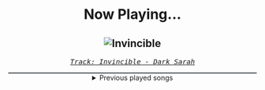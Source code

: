 <div align="center"> 
<h1>Now Playing...</h1>

![Invincible](https://i.scdn.co/image/ab67616d00001e02a036566c4850aea0ba4bd95b)
--
_<samp><a href="https://open.spotify.com/track/3sWVOQ6gbC5pJM0637QUmx">Track: Invincible - Dark Sarah</a></samp>_

<div style="border: 1px #4B5054 solid"></div>
<details>
  <summary>
    Previous played songs
  </summary>
  <table>
    <thead>
      <tr>
        <th>
          Artist
        </th>
        <th>
          Song
        </th>
        <th>
          Link
        </th>
      </tr>
    </thead>
    <tbody>
      <tr><td>Dark Sarah</td><td>Invincible</td><td><a href="https://open.spotify.com/track/3sWVOQ6gbC5pJM0637QUmx">https://open.spotify.com/track/3sWVOQ6gbC5pJM0637QUmx</a></td></tr><tr><td>Morgan Thomaso</td><td>Majesty</td><td><a href="https://open.spotify.com/track/5o9LbFRtoxDRXiJdlPOXSy">https://open.spotify.com/track/5o9LbFRtoxDRXiJdlPOXSy</a></td></tr><tr><td>Any Given Day</td><td>Diamonds</td><td><a href="https://open.spotify.com/track/7eosa57Y6VlIv4pR3Km0VD">https://open.spotify.com/track/7eosa57Y6VlIv4pR3Km0VD</a></td></tr><tr><td>Sanguisugabogg</td><td>Necrosexual Deviant</td><td><a href="https://open.spotify.com/track/6rJJgFedzHFq1y5ouX1ZoM">https://open.spotify.com/track/6rJJgFedzHFq1y5ouX1ZoM</a></td></tr><tr><td>Rotting Christ</td><td>Astral Embodiment</td><td><a href="https://open.spotify.com/track/6ndKz52aK5bUZqCf6hZ0sR">https://open.spotify.com/track/6ndKz52aK5bUZqCf6hZ0sR</a></td></tr><tr><td>WWE</td><td>WWE: Shatter (Bray Wyatt)</td><td><a href="https://open.spotify.com/track/4S8RzeHLdmpFc8ohVomQFd">https://open.spotify.com/track/4S8RzeHLdmpFc8ohVomQFd</a></td></tr><tr><td>ENMY</td><td>Survive</td><td><a href="https://open.spotify.com/track/10sNQBSpWrUV1jcyafuw0x">https://open.spotify.com/track/10sNQBSpWrUV1jcyafuw0x</a></td></tr><tr><td>Mimi Barks</td><td>ASHES</td><td><a href="https://open.spotify.com/track/5z8yjg9jCYjeHWrG2eKYDc">https://open.spotify.com/track/5z8yjg9jCYjeHWrG2eKYDc</a></td></tr><tr><td>Celldweller</td><td>Into the Void - HARD BOX Remix</td><td><a href="https://open.spotify.com/track/1QZWJcDtvPASvWbHMFEG7N">https://open.spotify.com/track/1QZWJcDtvPASvWbHMFEG7N</a></td></tr><tr><td>The Anchor</td><td>Let Down</td><td><a href="https://open.spotify.com/track/2JrPhJ74FfygxtRYMXU0Fk">https://open.spotify.com/track/2JrPhJ74FfygxtRYMXU0Fk</a></td></tr><tr><td>Lauren Babic</td><td>This Is Halloween</td><td><a href="https://open.spotify.com/track/3XTApCt8Q1tX22ADPvBL4Z">https://open.spotify.com/track/3XTApCt8Q1tX22ADPvBL4Z</a></td></tr><tr><td>Foxblood</td><td>Kingdom Come</td><td><a href="https://open.spotify.com/track/5fETISA0KLKcKb8pRHMgqW">https://open.spotify.com/track/5fETISA0KLKcKb8pRHMgqW</a></td></tr><tr><td>Miss Fortune</td><td>Rolling Blackout</td><td><a href="https://open.spotify.com/track/4U1l4BwnRDkzqIAAPCryBS">https://open.spotify.com/track/4U1l4BwnRDkzqIAAPCryBS</a></td></tr><tr><td>Venomous Concept</td><td>Timeline</td><td><a href="https://open.spotify.com/track/5vOQRzJTpPGFNBTPI6MeHg">https://open.spotify.com/track/5vOQRzJTpPGFNBTPI6MeHg</a></td></tr><tr><td>Dagames</td><td>Brace For The Freight Train</td><td><a href="https://open.spotify.com/track/26btbtylTH8l0Dc1y9OJcY">https://open.spotify.com/track/26btbtylTH8l0Dc1y9OJcY</a></td></tr><tr><td>Maelføy</td><td>away</td><td><a href="https://open.spotify.com/track/4rNn6vx1vmzJfr894A5bM7">https://open.spotify.com/track/4rNn6vx1vmzJfr894A5bM7</a></td></tr><tr><td>Project 86</td><td>Metatropolis</td><td><a href="https://open.spotify.com/track/5gZL12KEyZskuksSrsbCkr">https://open.spotify.com/track/5gZL12KEyZskuksSrsbCkr</a></td></tr><tr><td>Crowne</td><td>In the Name of the Fallen</td><td><a href="https://open.spotify.com/track/7gSEI2DTKTNGtJzHgmzs9B">https://open.spotify.com/track/7gSEI2DTKTNGtJzHgmzs9B</a></td></tr><tr><td>SCALP</td><td>Jesus is God</td><td><a href="https://open.spotify.com/track/2CnfignhSXZI0gLCxASRlv">https://open.spotify.com/track/2CnfignhSXZI0gLCxASRlv</a></td></tr><tr><td>Friendly Jvck</td><td>STOPTHINKING</td><td><a href="https://open.spotify.com/track/7fgHJSXVSvbeX8otx6vimb">https://open.spotify.com/track/7fgHJSXVSvbeX8otx6vimb</a></td></tr>
    </tbody>
  </table>
</details>

</div>
